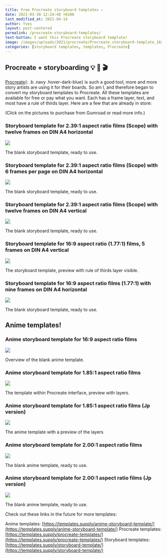```yaml
---
title: Free Procreate storyboard templates ✏️
date: 2021-03-30 12:24:48 +0100
last_modified_at: 2021-04-14
author: Yves
layout: post-centered
permalink: /procreate-storyboard-templates/
text-button: I want this Procreate storyboard template!
image: /images/uploads/2021/procreate/Procreate_storyboard-template_16x9_9-frames-Avenir-Next_9pt_DIN_A4-landscape_rule-of-thirds.png
categories: [storyboard templates, templates, Procreate]
---
```

## Procreate + storyboarding 💡 🥷 🎬 
[Procreate](https://procreate.art){: .b .navy .hover-dark-blue} is such a good tool, more and more story artists are using it for their boards. So am I, and therefore began to convert my storyboard templates to Procreate. All these templates are available for free or pay what you want. Each has a frame layer, text, and most have a rule of thirds layer. Here are a few that are already in store:

<p class="tc f5 black-30 measure-wide lh-copy avenir">
(Click on the pictures to purchase from Gumroad or read more info.)
</p>

### Storyboard template for 2.39:1 aspect ratio films (Scope) with twelve frames on DIN A4 horizontal

<a href="https://gum.co/scope_storyboard_procreate_A4_horizontal" class="no-underline pv2 grow db"><img class="w-100" src="/images/uploads/2021/procreate/Procreate_storyboard-template_2.39x1_scope_12-frames-Avenir-Next_10pt_DIN_A4-landscape_overview.png"></a>
<figcaption>The blank storyboard template, ready to use.</figcaption>

### Storyboard template for 2.39:1 aspect ratio films (Scope) with 6 frames per page on DIN A4 horizontal

<a href="https://gum.co/scope_storyboard_procreate_6-frames_A4_hrzntl" class="no-underline pv2 grow db"><img class="w-100" src="/images/uploads/2021/procreate/Procreate_storyboard-template_2.39x1_scope_6-frames-Avenir-Next_10pt_DIN_A4-landscape_overview.png"></a>
<figcaption>The blank storyboard template, ready to use.</figcaption>

### Storyboard template for 2.39:1 aspect ratio films (Scope) with twelve frames on DIN A4 vertical

<a href="https://gum.co/scope_storyboard_procreate_A4_vertical" class="no-underline pv2 grow db"><img class="w-100" src="/images/uploads/2021/procreate/Procreate_storyboard-template_2.39x1_scope_Avenir-Light_10pt_DIN_A4-portrait_preview.png"></a>
<figcaption>The blank storyboard template, ready to use.</figcaption>

### Storyboard template for 16:9 aspect ratio (1.77:1) films, 5 frames on DIN A4 vertical

<a href="https://gum.co/16x9-Prct-5frms-A4-vert" class="no-underline pv2 grow db"><img class="w-100" src="/images/uploads/2021/procreate/Procreate_Storyboard_Template_16x9-aspect-ratio_5-frames_DINA4-vertical_overview.png"></a>
<figcaption>The storyboard template, preview with rule of thirds layer visible.</figcaption>

### Storyboard template for 16:9 aspect ratio films (1.77:1) with nine frames on DIN A4 horizontal

<a href="https://gum.co/16x9_storyboard_procreate_9-frames_A4_hrzntl" class="no-underline pv2 grow db"><img class="w-100" src="/images/uploads/2021/procreate/Procreate_storyboard-template_16x9_9-frames-Avenir-Next_9pt_DIN_A4-landscape_blank.png"></a>
<figcaption>The blank storyboard template, ready to use.</figcaption>

## Anime templates!

### Anime storyboard template for 16:9 aspect ratio films

<a href="https://gum.co/ghibli-storyboard-16x9-Procreate-En" class="no-underline pv2 grow db"><img class="w-100" src="/images/uploads/2021/procreate/Procreate_anime-storyboard-template_16x9_A4_vertical_preview.png"></a>
<figcaption>Overview of the blank anime template.</figcaption>

### Anime storyboard template for 1.85:1 aspect ratio films

<a href="https://gum.co/ghibli-storyboard-wide-Procreate-En" class="no-underline pv2 grow db"><img class="w-100" src="/images/uploads/2021/procreate/Procreate_anime-storyboard-template-1.85x1_A4-vertical_preview.jpeg"></a>
<figcaption>The template within Procreate interface, preview with layers.</figcaption>

### Anime storyboard template for 1.85:1 aspect ratio films (Jp version)

<a href="https://gum.co/ghibli-storyboard-wide-Procreate-Jp" class="no-underline pv2 grow db"><img class="w-100" src="/images/uploads/2021/procreate/Procreate_Japanese_anime-storyboard-template-1.85x1_A4-vertical_preview.jpeg"></a>
<figcaption>The anime template with a preview of the layers</figcaption>

### Anime storyboard template for 2.00:1 aspect ratio films

<a href="https://gum.co/ghibli-storyboard-univisium-Procreate-En" class="no-underline pv2 grow db"><img class="w-100" src="/images/uploads/2021/procreate/anime-storyboard-template_2.00x1_A4_vertical_overview.png"></a>
<figcaption>The blank anime template, ready to use.</figcaption>

### Anime storyboard template for 2.00:1 aspect ratio films (Jp version)

<a href="https://gum.co/ghibli-storyboard-univisium-Procreate-Jp" class="no-underline pv2 grow db"><img class="w-100" src="/images/uploads/2021/procreate/Japanese_anime-storyboard-template-2x1_A4-vertical_overview.png"></a>
<figcaption>The blank anime template, ready to use.</figcaption>


Check out these links in the future for more templates:

Anime templates: [https://templates.supply/anime-storyboard-template/](https://templates.supply/anime-storyboard-template/)
Procreate templates: [https://templates.supply/procreate-templates/](https://templates.supply/procreate-templates/)
Storyboard templates: [https://templates.supply/storyboard-template/](https://templates.supply/storyboard-template/)